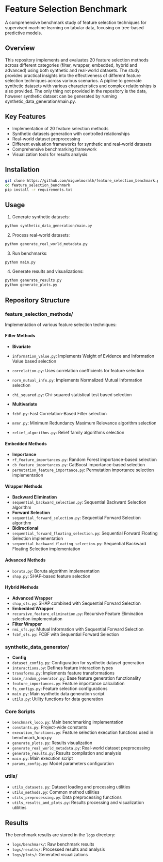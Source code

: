 # Feature Selection Benchmark

A comprehensive benchmark study of feature selection techniques for supervised machine learning on tabular data, focusing on tree-based predictive models.

## Overview

This repository implements and evaluates 20 feature selection methods across different categories (filter, wrapper, embedded, hybrid and advanced) using both synthetic and real-world datasets. The study provides practical insights into the effectiveness of different feature selection techniques across various scenarios. A pipline to generate synthetic datasets with various characteristics and complex relationships is also provided. The only thing not provided in the repository is the data, however synthetic dataset can be generated by running synthetic_data_generation/main.py.

## Key Features

- Implementation of 20 feature selection methods
- Synthetic datasets generation with controlled relationships
- Real-world dataset preprocessing
- Different evaluation frameworks for synthetic and real-world datasets
- Comprehensive benchmarking framework
- Visualization tools for results analysis

## Installation

```bash
git clone https://github.com/miguelmoralh/feature_selection_benchmark.git
cd feature_selection_benchmark
pip install -r requirements.txt
```
## Usage

1. Generate synthetic datasets:
```bash
python synthetic_data_generation/main.py
```
2. Process real-world datasets:
```bash
python generate_real_world_metadata.py
```
3. Run benchmarks:
```bash
python main.py
```
4. Generate results and visualizations:
```bash
python generate_results.py
python generate_plots.py
```
## Repository Structure

### feature_selection_methods/
Implementation of various feature selection techniques:

#### Filter Methods
- **Bivariate**
 - `information_value.py`: Implements Weight of Evidence and Information Value based selection
 - `correlation.py`: Uses correlation coefficients for feature selection
 - `norm_mutual_info.py`: Implements Normalized Mutual Information selection
 - `chi_squared.py`: Chi-squared statistical test based selection
 
- **Multivariate**
 - `fcbf.py`: Fast Correlation-Based Filter selection 
 - `mrmr.py`: Minimum Redundancy Maximum Relevance algorithm selection
 - `relief_algorithms.py`: Relief family algorithms selection

#### Embedded Methods
- **Importance**
 - `rf_feature_importances.py`: Random Forest importance-based selection
 - `cb_feature_importances.py`: CatBoost importance-based selection
 - `permutation_feature_importance.py`: Permutation importance selection implementation

#### Wrapper Methods
- **Backward Elimination**
 - `sequential_backward_selection.py`: Sequential Backward Selection algorithm
- **Forward Selection**
 - `sequential_forward_selection.py`: Sequential Forward Selection algorithm
- **Bidirectional**
 - `sequential_forward_floating_selection.py`: Sequential Forward Floating Selection implementation
 - `sequential_backward_floating_selection.py`: Sequential Backward Floating Selection implementation

#### Advanced Methods
- `boruta.py`: Boruta algorithm implementation
- `shap.py`: SHAP-based feature selection

#### Hybrid Methods
- **Advanced Wrapper**
 - `shap_sfs.py`: SHAP combined with Sequential Forward Selection
- **Embedded Wrapper**
 - `recursive_feature_elimination.py`: Recursive Feature Elimination selection implementation
- **Filter Wrapper**
 - `nmi_sfs.py`: Mutual Information with Sequential Forward Selection
 - `fcbf_sfs.py`: FCBF with Sequential Forward Selection

### synthetic_data_generator/
- **Config**
 - `dataset_config.py`: Configuration for synthetic dataset generation
 - `interactions.py`: Defines feature interaction types
 - `transforms.py`: Implements feature transformations
- `base_random_generator.py`: Base feature generation functionality
- `feature_importances.py`: Feature importance calculation
- `fs_configs.py`: Feature selection configurations
- `main.py`: Main synthetic data generation script
- `utils.py`: Utility functions for data generation

### Core Scripts
- `benchmark_loop.py`: Main benchmarking implementation
- `constants.py`: Project-wide constants
- `execution_functions.py`: Feature selection execution functions used in benchmark_loop.py
- `generate_plots.py`: Results visualization
- `generate_real_world_metadata.py`: Real-world dataset preprocessing
- `generate_results.py`: Results compilation and analysis
- `main.py`: Main execution script
- `params_config.py`: Model parameters configuration

### utils/
- `utils_datasets.py`: Dataset loading and processing utilities
- `utils_methods.py`: Common method utilities
- `utils_preprocessing.py`: Data preprocessing functions
- `utils_results_and_plots.py`: Results processing and visualization utilities

## Results

The benchmark results are stored in the `logs` directory:
- `logs/benchmark/`: Raw benchmark results
- `logs/results/`: Processed results and analysis
- `logs/plots/`: Generated visualizations



